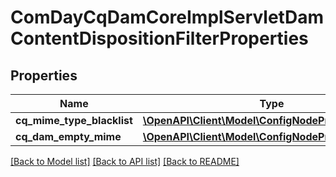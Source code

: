 # ComDayCqDamCoreImplServletDamContentDispositionFilterProperties

## Properties
Name | Type | Description | Notes
------------ | ------------- | ------------- | -------------
**cq_mime_type_blacklist** | [**\OpenAPI\Client\Model\ConfigNodePropertyArray**](ConfigNodePropertyArray.md) |  | [optional] 
**cq_dam_empty_mime** | [**\OpenAPI\Client\Model\ConfigNodePropertyBoolean**](ConfigNodePropertyBoolean.md) |  | [optional] 

[[Back to Model list]](../README.md#documentation-for-models) [[Back to API list]](../README.md#documentation-for-api-endpoints) [[Back to README]](../README.md)


